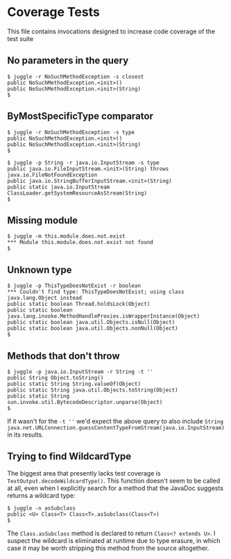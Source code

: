 # Coverage Tests

This file contains invocations designed to increase code coverage of the test suite

## No parameters in the query

````
$ juggle -r NoSuchMethodException -s closest
public NoSuchMethodException.<init>()
public NoSuchMethodException.<init>(String)
$
````

## ByMostSpecificType comparator

````
$ juggle -r NoSuchMethodException -s type
public NoSuchMethodException.<init>()
public NoSuchMethodException.<init>(String)
$
````

````
$ juggle -p String -r java.io.InputStream -s type
public java.io.FileInputStream.<init>(String) throws java.io.FileNotFoundException
public java.io.StringBufferInputStream.<init>(String)
public static java.io.InputStream ClassLoader.getSystemResourceAsStream(String)
$
````

## Missing module

````
$ juggle -m this.module.does.not.exist
*** Module this.module.does.not.exist not found
$
````


## Unknown type

````
$ juggle -p ThisTypeDoesNotExist -r boolean
*** Couldn't find type: ThisTypeDoesNotExist; using class java.lang.Object instead
public static boolean Thread.holdsLock(Object)
public static boolean java.lang.invoke.MethodHandleProxies.isWrapperInstance(Object)
public static boolean java.util.Objects.isNull(Object)
public static boolean java.util.Objects.nonNull(Object)
$
````

## Methods that don't throw

````
$ juggle -p java.io.InputStream -r String -t ''
public String Object.toString()
public static String String.valueOf(Object)
public static String java.util.Objects.toString(Object)
public static String sun.invoke.util.BytecodeDescriptor.unparse(Object)
$
````

If it wasn't for the `-t ''` we'd expect the above query to also include 
`String java.net.URLConnection.guessContentTypeFromStream(java.io.InputStream)` in its results.


## Trying to find WildcardType

The biggest area that presently lacks test coverage is `TextOutput.decodeWildcardType()`.  This function
doesn't seem to be called at all, even when I explicitly search for a method that the JavaDoc suggests
returns a wildcard type:

````
$ juggle -n asSubclass
public <U> Class<T> Class<T>.asSubclass(Class<T>)
$
````

The `Class.asSubclass` method is declared to return `Class<? extends U>`. I suspect the wildcard is eliminated
at runtime due to type erasure, in which case it may be worth stripping this method from the source altogether.


